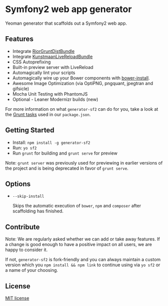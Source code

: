 # Symfony2 web app generator

Yeoman generator that scaffolds out a Symfony2 web app.

## Features

* Integrate [RiorGruntDistBundle](http://github.com/diegomarangoni/GruntDistBundle)
* Integrate [KunstmaanLiveReloadBundle](https://github.com/Kunstmaan/KunstmaanLiveReloadBundle)
* CSS Autoprefixing
* Built-in preview server with LiveReload
* Automagically lint your scripts
* Automagically wire up your Bower components with [bower-install](https://github.com/stephenplusplus/grunt-bower-install).
* Awesome Image Optimization (via OptiPNG, pngquant, jpegtran and gifsicle)
* Mocha Unit Testing with PhantomJS
* Optional - Leaner Modernizr builds (new)

For more information on what `generator-sf2` can do for you, take a look at the [Grunt tasks](https://github.com/yeoman/generator-sf2/blob/master/app/templates/_package.json) used in our `package.json`.

## Getting Started

- Install: `npm install -g generator-sf2`
- Run: `yo sf2`
- Run `grunt` for building and `grunt serve` for preview

Note: `grunt server` was previously used for previewing in earlier versions of the project and is being deprecated in favor of `grunt serve`.

## Options

* `--skip-install`

  Skips the automatic execution of `bower`, `npm` and `composer` after scaffolding has finished.
  

## Contribute

Note: We are regularly asked whether we can add or take away features. If a change is good enough to have a positive impact on all users, we are happy to consider it.

If not, `generator-sf2` is fork-friendly and you can always maintain a custom version which you `npm install && npm link` to continue using via `yo sf2` or a name of your choosing.


## License

[MIT license](http://opensource.org/licenses/MIT)
